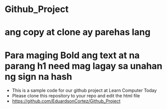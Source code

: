 # Github_Project
# ang copy at clone ay parehas lang 
# Para maging Bold ang text at na parang h1 need mag lagay sa unahan ng sign na hash
- This is a sample code for our github project at Learn Computer Today
 - Please clone this repository to your repo and edit the html file
- https://github.com/EduardsonCortez/Github_Project

